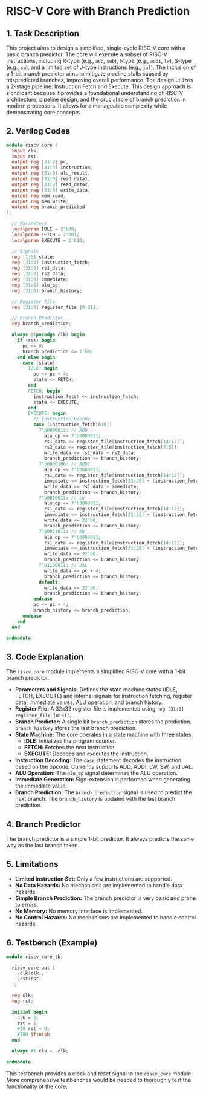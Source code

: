 # RISC-V Core with Branch Prediction

## 1. Task Description

This project aims to design a simplified, single-cycle RISC-V core with a basic branch predictor. The core will execute a subset of RISC-V instructions, including R-type (e.g., `add`, `sub`), I-type (e.g., `addi`, `lw`), S-type (e.g., `sw`), and a limited set of J-type instructions (e.g., `jal`).  The inclusion of a 1-bit branch predictor aims to mitigate pipeline stalls caused by mispredicted branches, improving overall performance.  The design utilizes a 2-stage pipeline: Instruction Fetch and Execute.  This design approach is significant because it provides a foundational understanding of RISC-V architecture, pipeline design, and the crucial role of branch prediction in modern processors.  It allows for a manageable complexity while demonstrating core concepts.

## 2. Verilog Codes

```verilog
module riscv_core (
  input clk,
  input rst,
  output reg [31:0] pc,
  output reg [31:0] instruction,
  output reg [31:0] alu_result,
  output reg [31:0] read_data1,
  output reg [31:0] read_data2,
  output reg [31:0] write_data,
  output reg mem_read,
  output reg mem_write,
  output reg branch_predicted
);

  // Parameters
  localparam IDLE = 2'b00;
  localparam FETCH = 2'b01;
  localparam EXECUTE = 2'b10;

  // Signals
  reg [1:0] state;
  reg [31:0] instruction_fetch;
  reg [31:0] rs1_data;
  reg [31:0] rs2_data;
  reg [31:0] immediate;
  reg [31:0] alu_op;
  reg [31:0] branch_history;

  // Register File
  reg [31:0] register_file [0:31];

  // Branch Predictor
  reg branch_prediction;

  always @(posedge clk) begin
    if (rst) begin
      pc <= 0;
      branch_prediction <= 1'b0;
    end else begin
      case (state)
        IDLE: begin
          pc <= pc + 4;
          state <= FETCH;
        end
        FETCH: begin
          instruction_fetch <= instruction_fetch;
          state <= EXECUTE;
        end
        EXECUTE: begin
          // Instruction Decode
          case (instruction_fetch[6:0])
            7'b0000011: // ADD
              alu_op <= 7'b0000011;
              rs1_data <= register_file[instruction_fetch[14:12]];
              rs2_data <= register_file[instruction_fetch[7:5]];
              write_data <= rs1_data + rs2_data;
              branch_prediction <= branch_history;
            7'b0000100: // ADDI
              alu_op <= 7'b0000011;
              rs1_data <= register_file[instruction_fetch[14:12]];
              immediate <= instruction_fetch[31:25] + (instruction_fetch[31] ? 32'b10000000000000000000000000000000 : 0);
              write_data <= rs1_data + immediate;
              branch_prediction <= branch_history;
            7'b0010011: // LW
              alu_op <= 7'b0000011;
              rs1_data <= register_file[instruction_fetch[14:12]];
              immediate <= instruction_fetch[31:25] + (instruction_fetch[31] ? 32'b10000000000000000000000000000000 : 0);
              write_data <= 32'b0;
              branch_prediction <= branch_history;
            7'b0011011: // SW
              alu_op <= 7'b0000011;
              rs1_data <= register_file[instruction_fetch[14:12]];
              immediate <= instruction_fetch[31:25] + (instruction_fetch[31] ? 32'b10000000000000000000000000000000 : 0);
              write_data <= 32'b0;
              branch_prediction <= branch_history;
            7'b1100011: // JAL
              write_data <= pc + 4;
              branch_prediction <= branch_history;
            default:
              write_data <= 32'b0;
              branch_prediction <= branch_history;
          endcase
          pc <= pc + 4;
          branch_history <= branch_prediction;
      endcase
    end
  end

endmodule
```

## 3. Code Explanation

The `riscv_core` module implements a simplified RISC-V core with a 1-bit branch predictor.

*   **Parameters and Signals:** Defines the state machine states (IDLE, FETCH, EXECUTE) and internal signals for instruction fetching, register data, immediate values, ALU operation, and branch history.
*   **Register File:** A 32x32 register file is implemented using `reg [31:0] register_file [0:31]`.
*   **Branch Predictor:** A single bit `branch_prediction` stores the prediction. `branch_history` stores the last branch prediction.
*   **State Machine:** The core operates in a state machine with three states:
    *   **IDLE:** Initializes the program counter.
    *   **FETCH:** Fetches the next instruction.
    *   **EXECUTE:** Decodes and executes the instruction.
*   **Instruction Decoding:** The `case` statement decodes the instruction based on the opcode.  Currently supports ADD, ADDI, LW, SW, and JAL.
*   **ALU Operation:** The `alu_op` signal determines the ALU operation.
*   **Immediate Generation:**  Sign-extension is performed when generating the immediate value.
*   **Branch Prediction:** The `branch_prediction` signal is used to predict the next branch. The `branch_history` is updated with the last branch prediction.

## 4. Branch Predictor

The branch predictor is a simple 1-bit predictor. It always predicts the same way as the last branch taken.

## 5. Limitations

*   **Limited Instruction Set:** Only a few instructions are supported.
*   **No Data Hazards:** No mechanisms are implemented to handle data hazards.
*   **Simple Branch Prediction:** The branch predictor is very basic and prone to errors.
*   **No Memory:** No memory interface is implemented.
*   **No Control Hazards:** No mechanisms are implemented to handle control hazards.

## 6. Testbench (Example)

```verilog
module riscv_core_tb;

  riscv_core uut (
    .clk(clk),
    .rst(rst)
  );

  reg clk;
  reg rst;

  initial begin
    clk = 0;
    rst = 1;
    #10 rst = 0;
    #100 $finish;
  end

  always #5 clk = ~clk;

endmodule
```

This testbench provides a clock and reset signal to the `riscv_core` module.  More comprehensive testbenches would be needed to thoroughly test the functionality of the core.
```